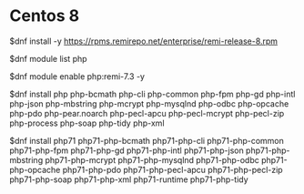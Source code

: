 Centos 8
===============

$dnf install -y https://rpms.remirepo.net/enterprise/remi-release-8.rpm

$dnf module list php

$dnf module enable php:remi-7.3 -y

$dnf install 
php
php-bcmath
php-cli
php-common
php-fpm
php-gd
php-intl
php-json
php-mbstring
php-mcrypt
php-mysqlnd
php-odbc
php-opcache
php-pdo
php-pear.noarch
php-pecl-apcu
php-pecl-mcrypt
php-pecl-zip
php-process
php-soap
php-tidy
php-xml

$dnf install 
php71
php71-php-bcmath
php71-php-cli
php71-php-common
php71-php-fpm
php71-php-gd
php71-php-intl
php71-php-json
php71-php-mbstring
php71-php-mcrypt
php71-php-mysqlnd
php71-php-odbc
php71-php-opcache
php71-php-pdo
php71-php-pecl-apcu
php71-php-pecl-zip
php71-php-soap
php71-php-xml
php71-runtime
php71-php-tidy
